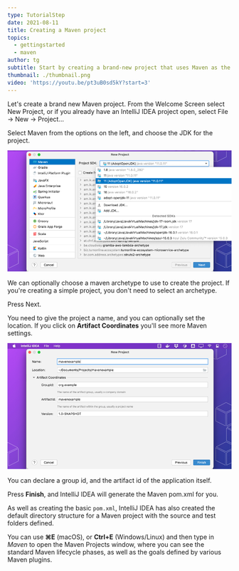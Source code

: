 ```yaml
---
type: TutorialStep
date: 2021-08-11
title: Creating a Maven project
topics:
  - gettingstarted
  - maven
author: tg
subtitle: Start by creating a brand-new project that uses Maven as the build tool
thumbnail: ./thumbnail.png
video: 'https://youtu.be/pt3uB0sd5kY?start=3'
---
```


Let's create a brand new Maven project. From the Welcome Screen select New Project, or if you already have an IntelliJ IDEA project open, select File -> New -> Project...

Select Maven from the options on the left, and choose the JDK for the project.

![new-maven-project.png](new-maven-project.png)

We can optionally choose a maven archetype to use to create the project. If you're creating a simple project, you don't need to select an archetype.

Press Next.

You need to give the project a name, and you can optionally set the location. If you click on **Artifact Coordinates** you'll see more Maven settings.

![maven-project-settings.png](maven-project-settings.png)

You can declare a group id, and the artifact id of the application itself.

Press **Finish**, and IntelliJ IDEA will generate the Maven pom.xml for you.

As well as creating the basic `pom.xml`, IntelliJ IDEA has also created the default directory structure for a Maven project with the source and test folders defined.

You can use **⌘E** (macOS), or **Ctrl+E** (Windows/Linux) and then type in _Maven_ to open the Maven Projects window, where you can see the standard Maven lifecycle phases, as well as the goals defined by various Maven plugins.
